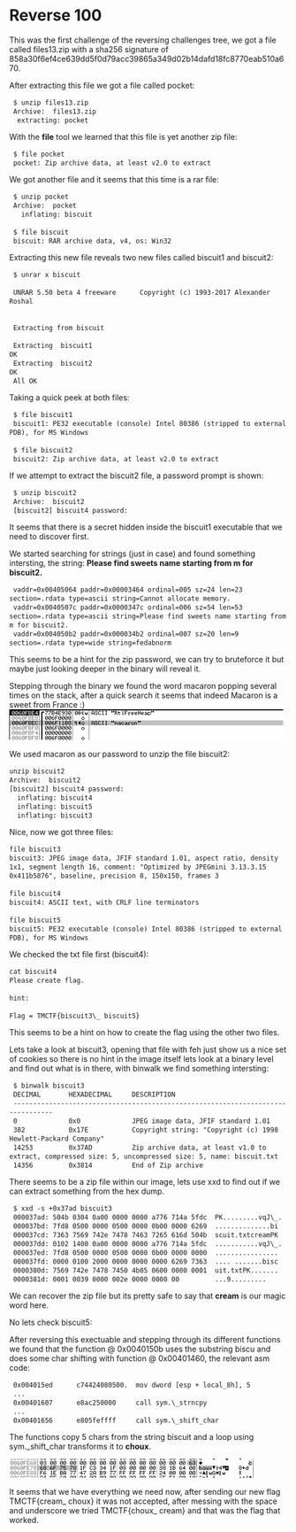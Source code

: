 # Reverse 100
This was the first challenge of the reversing challenges tree, we got a file called
files13.zip with a sha256 signature of 858a30f6ef4ce639dd5f0d79acc39865a349d02b14dafd18fc8770eab510a670.

After extracting this file we got a file called pocket:
```
 $ unzip files13.zip
 Archive:  files13.zip
  extracting: pocket
```
With the **file** tool we learned that this file is yet another zip file:
```
 $ file pocket
 pocket: Zip archive data, at least v2.0 to extract
```
We got another file and it seems that this time is a rar file:
```
 $ unzip pocket
 Archive:  pocket
   inflating: biscuit

 $ file biscuit 
 biscuit: RAR archive data, v4, os: Win32
```
Extracting this new file reveals two new files called biscuit1 and biscuit2:
```
 $ unrar x biscuit

 UNRAR 5.50 beta 4 freeware      Copyright (c) 1993-2017 Alexander Roshal


 Extracting from biscuit

 Extracting  biscuit1                                                  OK 
 Extracting  biscuit2                                                  OK 
 All OK
```
Taking a quick peek at both files:
```
 $ file biscuit1 
 biscuit1: PE32 executable (console) Intel 80386 (stripped to external PDB), for MS Windows

 $ file biscuit2 
 biscuit2: Zip archive data, at least v2.0 to extract
```
If we attempt to extract the biscuit2 file, a password prompt is shown:
```
 $ unzip biscuit2
 Archive:  biscuit2
 [biscuit2] biscuit4 password:
```
It seems that there is a secret hidden inside the biscuit1 executable that we need to discover first.

We started searching for strings (just in case) and found something intersting, the string:
**Please find sweets name starting from m for biscuit2.**
```
 vaddr=0x00405064 paddr=0x00003464 ordinal=005 sz=24 len=23 section=.rdata type=ascii string=Cannot allocate memory.
 vaddr=0x0040507c paddr=0x0000347c ordinal=006 sz=54 len=53 section=.rdata type=ascii string=Please find sweets name starting from m for biscuit2.
 vaddr=0x004050b2 paddr=0x000034b2 ordinal=007 sz=20 len=9 section=.rdata type=wide string=fedabnorm
```
This seems to be a hint for the zip password, we can try to bruteforce it but maybe just looking
deeper in the binary will reveal it.

Stepping through the binary we found the word macaron popping several times on the stack, after a quick
search it seems that indeed Macaron is a sweet from France :)
![macaron](/tmctf2017/reverse-100/imgs/macaron.png)

We used macaron as our password to unzip the file biscuit2:
```
unzip biscuit2
Archive:  biscuit2
[biscuit2] biscuit4 password: 
  inflating: biscuit4
  inflating: biscuit5
  inflating: biscuit3
```
Nice, now we got three files:
```
file biscuit3 
biscuit3: JPEG image data, JFIF standard 1.01, aspect ratio, density 1x1, segment length 16, comment: "Optimized by JPEGmini 3.13.3.15 0x411b5876", baseline, precision 8, 150x150, frames 3

file biscuit4
biscuit4: ASCII text, with CRLF line terminators

file biscuit5
biscuit5: PE32 executable (console) Intel 80386 (stripped to external PDB), for MS Windows
```
We checked the txt file first (biscuit4):
```
cat biscuit4 
Please create flag.

hint:

Flag = TMCTF{biscuit3\_ biscuit5}
```
This seems to be a hint on how to create the flag using the other two files.

Lets take a look at biscuit3, opening that file with feh just show us a nice set of cookies so 
there is no hint in the image itself lets look at a binary level and find out what is in there, with 
binwalk we find something intersting:
```
 $ binwalk biscuit3
 DECIMAL       HEXADECIMAL     DESCRIPTION
 --------------------------------------------------------------------------------
 0             0x0             JPEG image data, JFIF standard 1.01
 382           0x17E           Copyright string: "Copyright (c) 1998 Hewlett-Packard Company"
 14253         0x37AD          Zip archive data, at least v1.0 to extract, compressed size: 5, uncompressed size: 5, name: biscuit.txt
 14356         0x3814          End of Zip archive
```
There seems to be a zip file within our image, lets use xxd to find out if we can extract something from 
the hex dump.

```
 $ xxd -s +0x37ad biscuit3 
 000037ad: 504b 0304 0a00 0000 0000 a776 714a 5fdc  PK.........vqJ\_.
 000037bd: 7fd8 0500 0000 0500 0000 0b00 0000 6269  ..............bi
 000037cd: 7363 7569 742e 7478 7463 7265 616d 504b  scuit.txtcreamPK
 000037dd: 0102 1400 0a00 0000 0000 a776 714a 5fdc  ...........vqJ\_.
 000037ed: 7fd8 0500 0000 0500 0000 0b00 0000 0000  ................
 000037fd: 0000 0100 2000 0000 0000 0000 6269 7363  .... .......bisc
 0000380d: 7569 742e 7478 7450 4b05 0600 0000 0001  uit.txtPK.......
 0000381d: 0001 0039 0000 002e 0000 0000 00         ...9.........
```

We can recover the zip file but its pretty safe to say that **cream** is our magic word here.

No lets check biscuit5:

After reversing this exectuable and stepping through its different functions we found that the
function @ 0x0040150b uses the substring biscu and does some char shifting with function @ 0x00401460,
the relevant asm code:
```
 0x004015ed      c74424080500.  mov dword [esp + local_8h], 5
 ...
 0x00401607      e8ac250000     call sym.\_strncpy
 ...
 0x00401656      e805feffff     call sym.\_shift_char
```
The functions copy 5 chars from the string biscuit and a loop using sym.\_shift_char transforms it to
**choux**.

![choux](/tmctf2017/reverse-100/imgs/choux.png)

It seems that we have everything we need now, after sending our new flag TMCTF{cream\_ choux} it was not
accepted, after messing with the space and underscore we tried TMCTF{choux\_ cream} and that was the
flag that worked.
